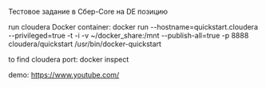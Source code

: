 Тестовое задание в Сбер-Core на DE позицию

run cloudera Docker container:
docker run --hostname=quickstart.cloudera --privileged=true -t -i -v ~/docker_share:/mnt --publish-all=true -p 8888 cloudera/quickstart /usr/bin/docker-quickstart

to find cloudera port:
docker inspect <container id>

demo:
https://www.youtube.com/
